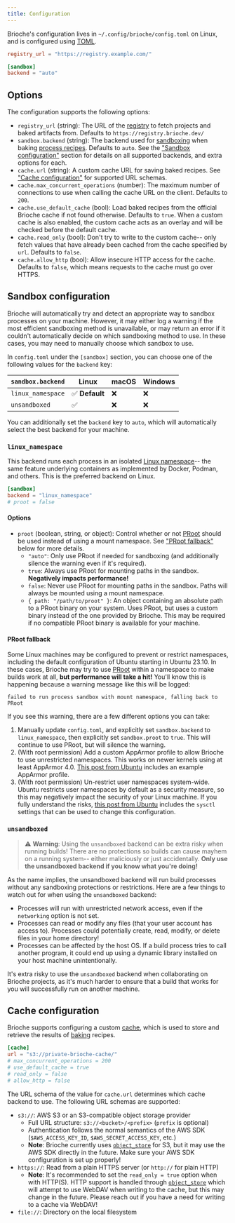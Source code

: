 ```yaml
---
title: Configuration
---
```


Brioche's configuration lives in `~/.config/brioche/config.toml` on Linux, and is configured using [TOML](https://toml.io/).

```toml title=~/.config/brioche/config.toml
registry_url = "https://registry.example.com/"

[sandbox]
backend = "auto"
```

## Options

The configuration supports the following options:

- `registry_url` (string): The URL of the [registry](/docs/core-concepts/registry) to fetch projects and baked artifacts from. Defaults to `https://registry.brioche.dev/`
- `sandbox.backend` (string): The backend used for [sandboxing](/docs/how-it-works/sandboxing) when baking [process recipes](/docs/core-concepts/recipes#stdprocess). Defaults to `auto`. See the ["Sandbox configuration"](#sandbox-configuration) section for details on all supported backends, and extra options for each.
- `cache.url` (string): A custom cache URL for saving baked recipes. See ["Cache configuration"](#cache-configuration) for supported URL schemas.
- `cache.max_concurrent_operations` (number): The maximum number of connections to use when calling the cache URL on the client. Defaults to `200`.
- `cache.use_default_cache` (bool): Load baked recipes from the official Brioche cache if not found otherwise. Defaults to `true`. When a custom cache is also enabled, the custom cache acts as an overlay and will be checked before the default cache.
- `cache.read_only` (bool): Don't try to write to the custom cache-- only fetch values that have already been cached from the cache specified by `url`. Defaults to `false`.
- `cache.allow_http` (bool): Allow insecure HTTP access for the cache. Defaults to `false`, which means requests to the cache must go over HTTPS.

## Sandbox configuration

Brioche will automatically try and detect an appropriate way to sandbox processes on your machine. However, it may either log a warning if the most efficient sandboxing method is unavailable, or may return an error if it couldn't automatically decide on which sandboxing method to use. In these cases, you may need to manually choose which sandbox to use.

In `config.toml` under the `[sandbox]` section, you can choose one of the following values for the `backend` key:

| `sandbox.backend` | Linux          | macOS | Windows |
| ----------------- | -------------- | ----- | ------- |
| `linux_namespace` | ✅ **Default** | ❌    | ❌      |
| `unsandboxed`     | ✅             | ❌    | ❌      |

You can additionally set the `backend` key to `auto`, which will automatically select the best backend for your machine.

### `linux_namespace`

This backend runs each process in an isolated [Linux namespace](https://man7.org/linux/man-pages/man7/namespaces.7.html)-- the same feature underlying containers as implemented by Docker, Podman, and others. This is the preferred backend on Linux.

```toml title=~/.config/brioche/config.toml
[sandbox]
backend = "linux_namespace"
# proot = false
```

#### Options

- `proot` (boolean, string, or object): Control whether or not [PRoot](https://proot-me.github.io/) should be used instead of using a mount namespace. See ["PRoot fallback"](#proot-fallback) below for more details.
  - `"auto"`: Only use PRoot if needed for sandboxing (and additionally silence the warning even if it's required).
  - `true`: Always use PRoot for mounting paths in the sandbox. **Negatively impacts performance!**
  - `false`: Never use PRoot for mounting paths in the sandbox. Paths will always be mounted using a mount namespace.
  - `{ path: "/path/to/proot" }`: An object containing an absolute path to a PRoot binary on your system. Uses PRoot, but uses a custom binary instead of the one provided by Brioche. This may be required if no compatible PRoot binary is available for your machine.

#### PRoot fallback

Some Linux machines may be configured to prevent or restrict namespaces, including the default configuration of Ubuntu starting in Ubuntu 23.10. In these cases, Brioche may try to use [PRoot](https://proot-me.github.io/) within a namespace to make builds work at all, **but performance will take a hit!** You'll know this is happening because a warning message like this will be logged:

```console
failed to run process sandbox with mount namespace, falling back to PRoot
```

If you see this warning, there are a few different options you can take:

1. Manually update `config.toml`, and explicitly set `sandbox.backend` to `linux_namespace`, then explicitly set `sandbox.proot` to `true`. This will continue to use PRoot, but will silence the warning.
2. (With root permission) Add a custom AppArmor profile to allow Brioche to use unrestricted namespaces. This works on newer kernels using at least AppArmor 4.0. [This post from Ubuntu](https://ubuntu.com/blog/ubuntu-23-10-restricted-unprivileged-user-namespaces) includes an example AppArmor profile.
3. (With root permission) Un-restrict user namespaces system-wide. Ubuntu restricts user namespaces by default as a security measure, so this may negatively impact the security of your Linux machine. If you fully understand the risks, [this post from Ubuntu](https://ubuntu.com/blog/ubuntu-23-10-restricted-unprivileged-user-namespaces) includes the `sysctl` settings that can be used to change this configuration.

### `unsandboxed`

> ⚠️ **Warning**: Using the `unsandboxed` backend can be extra risky when running builds! There are no protections so builds can cause mayhem on a running system-- either maliciously or just accidentally. **Only use the unsandboxed backend if you know what you're doing!**

As the name implies, the unsandboxed backend will run build processes without any sandboxing protections or restrictions. Here are a few things to watch out for when using the `unsandboxed` backend:

- Processes will run with unrestricted network access, even if the `networking` option is not set.
- Processes can read or modify any files (that your user account has access to). Processes could potentially create, read, modify, or delete files in your home directory!
- Processes can be affected by the host OS. If a build process tries to call another program, it could end up using a dynamic library installed on your host machine unintentionally.

It's extra risky to use the `unsandboxed` backend when collaborating on Brioche projects, as it's much harder to ensure that a build that works for you will successfully run on another machine.

## Cache configuration

Brioche supports configuring a custom [cache](/docs/core-concepts/cache), which is used to store and retrieve the results of [baking](/docs/core-concepts/baking) recipes.

```toml title=~/.config/brioche/config.toml
[cache]
url = "s3://private-brioche-cache/"
# max_concurrent_operations = 200
# use_default_cache = true
# read_only = false
# allow_http = false
```

The URL schema of the value for `cache.url` determines which cache backend to use. The following URL schemas are supported:

- `s3://`: AWS S3 or an S3-compatible object storage provider
  - Full URL structure: `s3://<bucket>/<prefix>` (`prefix` is optional)
  - Authentication follows the normal semantics of the AWS SDK (`$AWS_ACCESS_KEY_ID`, `$AWS_SECRET_ACCESS_KEY`, etc.)
  - **Note**: Brioche currently uses [`object_store`](https://docs.rs/object_store/0.12.0/object_store/aws/struct.AmazonS3Builder.html) for S3, but it may use the AWS SDK directly in the future. Make sure your AWS SDK configuration is set up properly!
- `https://`: Read from a plain HTTPS server (or `http://` for plain HTTP)
  - **Note**: It's recommended to set the `read_only = true` option when with HTTP(S). HTTP support is handled through [`object_store`](https://docs.rs/object_store/0.12.0/object_store/http/index.html) which will attempt to use WebDAV when writing to the cache, but this may change in the future. Please reach out if you have a need for writing to a cache via WebDAV!
- `file://`: Directory on the local filesystem
